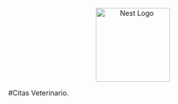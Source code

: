 <p align="center">
  <a href="https://reactjs.com/" target="blank"><img src="https://cdn.freebiesupply.com/logos/large/2x/react-1-logo-png-transparent.png" width="150" alt="Nest Logo" /></a>
</p>

#Citas Veterinario.

